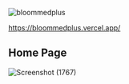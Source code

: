 ![bloommedplus](https://user-images.githubusercontent.com/112859151/214072007-1f3bd710-97ef-4b08-8f57-45187a05ed11.png)

https://bloommedplus.vercel.app/

## Home Page
![Screenshot (1767)](https://user-images.githubusercontent.com/112859151/214073853-4bfa92ee-94b4-4588-895a-d232de0c9874.png)
